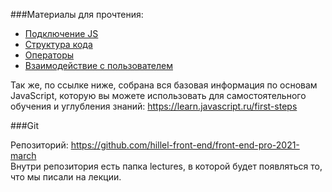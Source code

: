 ###Материалы для прочтения:

- [Подключение JS]
- [Структура кода]
- [Операторы]
- [Взаимодействие с пользователем]

Так же, по ссылке ниже, собрана вся базовая информация по основам JavaScript, которую вы можете использовать для самостоятельного обучения и углубления знаний:
https://learn.javascript.ru/first-steps

###Git

Репозиторий: https://github.com/hillel-front-end/front-end-pro-2021-march
<br/>Внутри репозитория есть папка lectures, в которой будет появляться то, что мы писали на лекции.

[Подключение JS]: https://learn.javascript.ru/hello-world
[Структура кода]: https://learn.javascript.ru/structure
[Операторы]: https://learn.javascript.ru/operators
[Взаимодействие с пользователем]: https://learn.javascript.ru/alert-prompt-confirm
